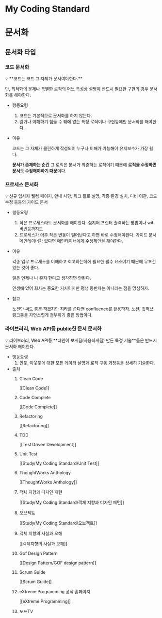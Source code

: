 # My Coding Standard

# 문서화

## 문서화 타입

### 코드 문서화

<aside>
💡 **코드는 코드 그 자체가 문서여야한다.**

단, 최적화의 문제나 특별한 로직의 어느 특성상 설명이 반드시 필요한 구현의 경우 문서화를 해야한다.

</aside>

- 행동요령
    1. 코드는 기본적으로 문서화를 하지 않는다.
    2. 읽거나 이해하기 힘들 수 밖에 없는 특정 로직이나 구현등에만 문서화를 해야한다.
- 이유

    코드는 그 자체가 클린하게 작성되어 누구나 이해가 가능해야 유지보수가 가장 쉽다.

    **문서가 존재하는 순간** 그 로직은 문서가 의존하는 로직이기 때문에 **로직을 수정하면 문서도 수정해야하기 때문**이다.


### 프로세스 문서화

<aside>
💡 신규 입사자 웰컴 페이지, 안내 사항, 워크 플로 설명, 각종 환경 설치, 디비 이관, 코드 수정 등등의 가이드 문서

</aside>

- 행동요령
    1. 작은 프로세스라도 문서화를 해야한다. 심지어 프린터 출력하는 방법이나 wifi 비번등까지도
    2. 프로세스가 아주 작은 변동이 일어난다고 하면 바로 수정해야한다.
    가이드 문서 메인테이너가 있다면 메인테이너에게 수정제안을 해야한다.
- 이유

    각종 업무 프로세스를 이해하고 회고하는데에 필요한 필수 요소이기 때문에 무조건 있는 것이 좋다.

    일은 언제나 나 혼자 한다고 생각하면 안된다.

    인생에 있어 회사는 중요한 거처이지만 평생 동반자는 아니라는 점을 명심하자.

- 참고

    노션만 써도 충분 하겠지만 지라를 쓴다면 confluence를 활용하자. 노션, 깃허브 링크등을 자연스럽게 첨부하기 좋은 방법이다.


### 라이브러리, Web API등 public한 문서 문서화

<aside>
💡 라이브러리, Web API등 **타인이 보게끔(사용하게끔) 만든 특정 기술**들은 반드시 문서화 해야한다.

</aside>

- 행동요령
    1. 인풋, 아웃풋에 대한 모든 데이터 설명과 로직 구동 과정등을 상세히 기술한다.
- 출처
    1. Clean Code

        [[Clean Code]]

    2. Code Complete

        [[Code Complete]]

    3. Refactoring

        [[Refactoring]]

    4. TDD

        [[Test Driven Development]]

    5. Unit Test

        [[Study/My Coding Standard/Unit Test]]

    6. ThoughtWorks Anthology

        [[ThoughtWorks Anthology]]

    7. 객체 지향과 디자인 패턴

        [[Study/My Coding Standard/객체 지향과 디자인 패턴]]

    8. 오브젝트

        [[Study/My Coding Standard/오브젝트]]

    9. 객체 지향의 사실과 오해

        [[객체지향의 사실과 오해]]

    10. Gof Design Pattern

        [[Design Pattern/GOF design pattern]]

    11. Scrum Guide

        [[Scrum Guide]]

    12. eXtreme Programming 공식 홈페이지

        [[eXtreme Programming]]

    13. 포프TV
